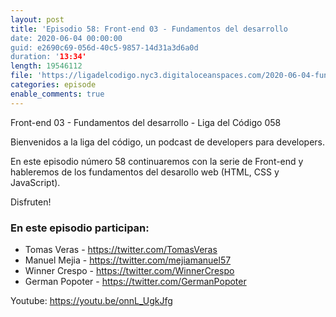 ```yaml
---
layout: post
title: 'Episodio 58: Front-end 03 - Fundamentos del desarrollo
date: 2020-06-04 00:00:00
guid: e2690c69-056d-40c5-9857-14d31a3d6a0d
duration: '13:34'
length: 19546112
file: 'https://ligadelcodigo.nyc3.digitaloceanspaces.com/2020-06-04-fundamentos-del-desarrollo-web.mp3'
categories: episode
enable_comments: true
---
```


Front-end 03 - Fundamentos del desarrollo - Liga del Código 058

Bienvenidos a la liga del código, un podcast de developers para developers. 

En este episodio número 58 continuaremos con la serie de Front-end y hableremos de los fundamentos del desarollo web (HTML, CSS y JavaScript).

Disfruten!

### En este episodio participan:
- Tomas Veras - https://twitter.com/TomasVeras
- Manuel Mejia - https://twitter.com/mejiamanuel57
- Winner Crespo - https://twitter.com/WinnerCrespo
- German Popoter - https://twitter.com/GermanPopoter

Youtube: https://youtu.be/onnL_UgkJfg
